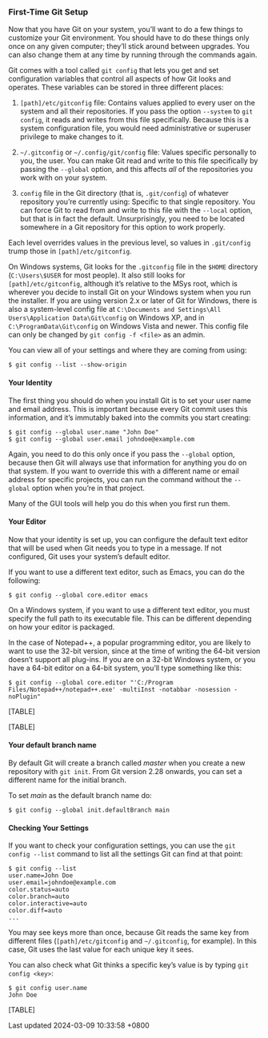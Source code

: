 ### First-Time Git Setup

Now that you have Git on your system, you’ll want to do a few things to
customize your Git environment. You should have to do these things only
once on any given computer; they’ll stick around between upgrades. You
can also change them at any time by running through the commands again.

Git comes with a tool called `git config` that lets you get and set
configuration variables that control all aspects of how Git looks and
operates. These variables can be stored in three different places:

1.  `[path]/etc/gitconfig` file: Contains values applied to every user
    on the system and all their repositories. If you pass the option
    `--system` to `git config`, it reads and writes from this file
    specifically. Because this is a system configuration file, you would
    need administrative or superuser privilege to make changes to it.

2.  `~/.gitconfig` or `~/.config/git/config` file: Values specific
    personally to you, the user. You can make Git read and write to this
    file specifically by passing the `--global` option, and this affects
    *all* of the repositories you work with on your system.

3.  `config` file in the Git directory (that is, `.git/config`) of
    whatever repository you’re currently using: Specific to that single
    repository. You can force Git to read from and write to this file
    with the `--local` option, but that is in fact the default.
    Unsurprisingly, you need to be located somewhere in a Git repository
    for this option to work properly.

Each level overrides values in the previous level, so values in
`.git/config` trump those in `[path]/etc/gitconfig`.

On Windows systems, Git looks for the `.gitconfig` file in the `$HOME`
directory (`C:\Users\$USER` for most people). It also still looks for
`[path]/etc/gitconfig`, although it’s relative to the MSys root, which
is wherever you decide to install Git on your Windows system when you
run the installer. If you are using version 2.x or later of Git for
Windows, there is also a system-level config file at
`C:\Documents and Settings\All Users\Application Data\Git\config` on
Windows XP, and in `C:\ProgramData\Git\config` on Windows Vista and
newer. This config file can only be changed by `git config -f <file>` as
an admin.

You can view all of your settings and where they are coming from using:

```shell
$ git config --list --show-origin
```

#### Your Identity

The first thing you should do when you install Git is to set your user
name and email address. This is important because every Git commit uses
this information, and it’s immutably baked into the commits you start
creating:

```shell
$ git config --global user.name "John Doe"
$ git config --global user.email johndoe@example.com
```

Again, you need to do this only once if you pass the `--global` option,
because then Git will always use that information for anything you do on
that system. If you want to override this with a different name or email
address for specific projects, you can run the command without the
`--global` option when you’re in that project.

Many of the GUI tools will help you do this when you first run them.

#### Your Editor

Now that your identity is set up, you can configure the default text
editor that will be used when Git needs you to type in a message. If not
configured, Git uses your system’s default editor.

If you want to use a different text editor, such as Emacs, you can do
the following:

```shell
$ git config --global core.editor emacs
```

On a Windows system, if you want to use a different text editor, you
must specify the full path to its executable file. This can be different
depending on how your editor is packaged.

In the case of Notepad++, a popular programming editor, you are likely
to want to use the 32-bit version, since at the time of writing the
64-bit version doesn’t support all plug-ins. If you are on a 32-bit
Windows system, or you have a 64-bit editor on a 64-bit system, you’ll
type something like this:

```shell
$ git config --global core.editor "'C:/Program Files/Notepad++/notepad++.exe' -multiInst -notabbar -nosession -noPlugin"
```

[TABLE]

[TABLE]

#### Your default branch name

By default Git will create a branch called *master* when you create a
new repository with `git init`. From Git version 2.28 onwards, you can
set a different name for the initial branch.

To set *main* as the default branch name do:

```shell
$ git config --global init.defaultBranch main
```

#### Checking Your Settings

If you want to check your configuration settings, you can use the
`git config --list` command to list all the settings Git can find at
that point:

```shell
$ git config --list
user.name=John Doe
user.email=johndoe@example.com
color.status=auto
color.branch=auto
color.interactive=auto
color.diff=auto
...
```

You may see keys more than once, because Git reads the same key from
different files (`[path]/etc/gitconfig` and `~/.gitconfig`, for
example). In this case, Git uses the last value for each unique key it
sees.

You can also check what Git thinks a specific key’s value is by typing
`git config <key>`:

```shell
$ git config user.name
John Doe
```

[TABLE]

Last updated 2024-03-09 10:33:58 +0800
